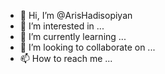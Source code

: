 - 👋 Hi, I’m @ArisHadisopiyan
- 👀 I’m interested in ...
- 🌱 I’m currently learning ...
- 💞️ I’m looking to collaborate on ...
- 📫 How to reach me ...

<!---
ArisHadisopiyan/ArisHadisopiyan is a ✨ special ✨ repository because its `README.md` (this file) appears on your GitHub profile.
You can click the Preview link to take a look at your changes.
--->
